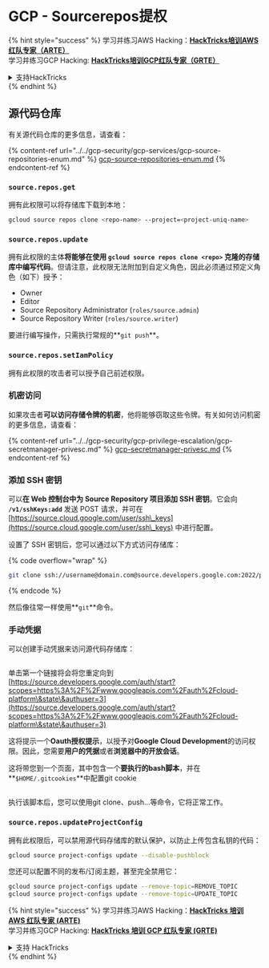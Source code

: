 # GCP - Sourcerepos提权

{% hint style="success" %}
学习并练习AWS Hacking：<img src="/.gitbook/assets/image.png" alt="" data-size="line">[**HackTricks培训AWS红队专家（ARTE）**](https://training.hacktricks.xyz/courses/arte)<img src="/.gitbook/assets/image.png" alt="" data-size="line">\
学习并练习GCP Hacking: <img src="/.gitbook/assets/image (2).png" alt="" data-size="line">[**HackTricks培训GCP红队专家（GRTE）**<img src="/.gitbook/assets/image (2).png" alt="" data-size="line">](https://training.hacktricks.xyz/courses/grte)

<details>

<summary>支持HackTricks</summary>

* 检查[**订阅计划**](https://github.com/sponsors/carlospolop)!
* **加入** 💬 [**Discord群组**](https://discord.gg/hRep4RUj7f) 或 [**电报群组**](https://t.me/peass) 或 **关注**我们的**Twitter** 🐦 [**@hacktricks\_live**](https://twitter.com/hacktricks\_live)**.**
* 通过向[**HackTricks**](https://github.com/carlospolop/hacktricks)和[**HackTricks Cloud**](https://github.com/carlospolop/hacktricks-cloud) github仓库提交PR来分享黑客技巧。

</details>
{% endhint %}

## 源代码仓库

有关源代码仓库的更多信息，请查看：

{% content-ref url="../../gcp-security/gcp-services/gcp-source-repositories-enum.md" %}
[gcp-source-repositories-enum.md](../../gcp-security/gcp-services/gcp-source-repositories-enum.md)
{% endcontent-ref %}

### `source.repos.get`

拥有此权限可以将存储库下载到本地：
```bash
gcloud source repos clone <repo-name> --project=<project-uniq-name>
```
### `source.repos.update`

拥有此权限的主体**将能够在使用 `gcloud source repos clone <repo>` 克隆的存储库中编写代码**。但请注意，此权限无法附加到自定义角色，因此必须通过预定义角色（如下）授予：

- Owner
- Editor
- Source Repository Administrator (`roles/source.admin`)
- Source Repository Writer (`roles/source.writer`)

要进行编写操作，只需执行常规的**`git push`**。

### `source.repos.setIamPolicy`

拥有此权限的攻击者可以授予自己前述权限。

### 机密访问

如果攻击者**可以访问存储令牌的机密**，他将能够窃取这些令牌。有关如何访问机密的更多信息，请查看：

{% content-ref url="../../gcp-security/gcp-privilege-escalation/gcp-secretmanager-privesc.md" %}
[gcp-secretmanager-privesc.md](../../gcp-security/gcp-privilege-escalation/gcp-secretmanager-privesc.md)
{% endcontent-ref %}

### 添加 SSH 密钥

可以**在 Web 控制台中为 Source Repository 项目添加 SSH 密钥**。它会向 **`/v1/sshKeys:add`** 发送 POST 请求，并可在 [https://source.cloud.google.com/user/ssh\_keys](https://source.cloud.google.com/user/ssh\_keys) 中进行配置。

设置了 SSH 密钥后，您可以通过以下方式访问存储库：

{% code overflow="wrap" %}
```bash
git clone ssh://username@domain.com@source.developers.google.com:2022/p/<proj-name>/r/<repo-name>
```
{% endcode %}

然后像往常一样使用**`git`**命令。

### 手动凭据

可以创建手动凭据来访问源代码存储库：

<figure><img src="../../../.gitbook/assets/image (135).png" alt=""><figcaption></figcaption></figure>

单击第一个链接将会将您重定向到[https://source.developers.google.com/auth/start?scopes=https%3A%2F%2Fwww.googleapis.com%2Fauth%2Fcloud-platform\&state\&authuser=3](https://source.developers.google.com/auth/start?scopes=https%3A%2F%2Fwww.googleapis.com%2Fauth%2Fcloud-platform\&state\&authuser=3)

这将提示一个**Oauth授权提示**，以授予对**Google Cloud Development**的访问权限。因此，您需要**用户的凭据**或者**浏览器中的开放会话**。

这将带您到一个页面，其中包含一个**要执行的bash脚本**，并在**`$HOME/.gitcookies`**中配置git cookie

<figure><img src="../../../.gitbook/assets/image (134).png" alt=""><figcaption></figcaption></figure>

执行该脚本后，您可以使用git clone、push...等命令，它将正常工作。

### `source.repos.updateProjectConfig`

拥有此权限后，可以禁用源代码存储库的默认保护，以防止上传包含私钥的代码：
```bash
gcloud source project-configs update --disable-pushblock
```
您还可以配置不同的发布/订阅主题，甚至完全禁用它：
```bash
gcloud source project-configs update --remove-topic=REMOVE_TOPIC
gcloud source project-configs update --remove-topic=UPDATE_TOPIC
```
{% hint style="success" %}
学习并练习AWS Hacking：<img src="/.gitbook/assets/image.png" alt="" data-size="line">[**HackTricks 培训 AWS 红队专家 (ARTE)**](https://training.hacktricks.xyz/courses/arte)<img src="/.gitbook/assets/image.png" alt="" data-size="line">\
学习并练习GCP Hacking: <img src="/.gitbook/assets/image (2).png" alt="" data-size="line">[**HackTricks 培训 GCP 红队专家 (GRTE)**<img src="/.gitbook/assets/image (2).png" alt="" data-size="line">](https://training.hacktricks.xyz/courses/grte)

<details>

<summary>支持 HackTricks</summary>

* 检查[**订阅计划**](https://github.com/sponsors/carlospolop)!
* **加入** 💬 [**Discord 群组**](https://discord.gg/hRep4RUj7f) 或 [**电报群组**](https://t.me/peass) 或 **关注**我们的 **Twitter** 🐦 [**@hacktricks\_live**](https://twitter.com/hacktricks\_live)**.**
* 通过向 [**HackTricks**](https://github.com/carlospolop/hacktricks) 和 [**HackTricks Cloud**](https://github.com/carlospolop/hacktricks-cloud) github 仓库提交 PR 来分享黑客技巧。

</details>
{% endhint %}
